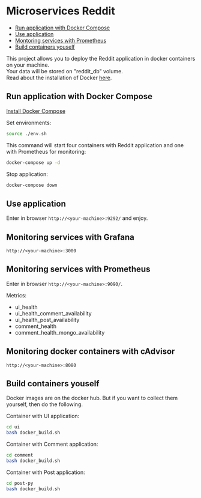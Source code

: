 # Microservices Reddit

* [Run application with Docker Compose](#run-application-with-docker-compose)
* [Use application](#use-application)
* [Montoring services with Prometheus](#montoring-services-with-prometheus)
* [Build containers youself](#build-containers-youself)

This project allows you to deploy the Reddit application in docker containers
on your machine.   
Your data will be stored on "reddit_db" volume.   
Read about the installation of Docker [here](https://docs.docker.com/engine/installation/).

## Run application with Docker Compose

[Install Docker Compose](https://docs.docker.com/compose/install/#install-compose)

Set environments:

```bash
source ./env.sh
```

This command will start four containers with Reddit application and one with
Prometheus for monitoring:

```bash
docker-compose up -d
```

Stop application:

```bash
docker-compose down
```

## Use application

Enter in browser `http://<your-machine>:9292/` and enjoy.

## Monitoring services with Grafana

`http://<your-machine>:3000`

## Monitoring services with Prometheus

Enter in browser `http://<your-machine>:9090/`.

Metrics:

* ui_health
* ui_health_comment_availability
* ui_health_post_availability
* comment_health
* comment_health_mongo_availability

## Monitoring docker containers with cAdvisor

`http://<your-machine>:8080`

## Build containers youself

Docker images are on the docker hub.
But if you want to collect them yourself, then do the following.

Container with UI application:

```bash
cd ui
bash docker_build.sh
```

Container with Comment application:

```bash
cd comment
bash docker_build.sh
```

Container with Post application:

```bash
cd post-py
bash docker_build.sh
```
